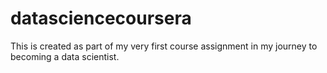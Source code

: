 # datasciencecoursera
This is created as part of my very first course assignment in my journey to becoming a data scientist.  
